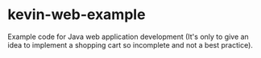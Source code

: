 kevin-web-example
=================

Example code for Java web application development (It's only to give an idea to implement a shopping cart so incomplete and not a best practice).